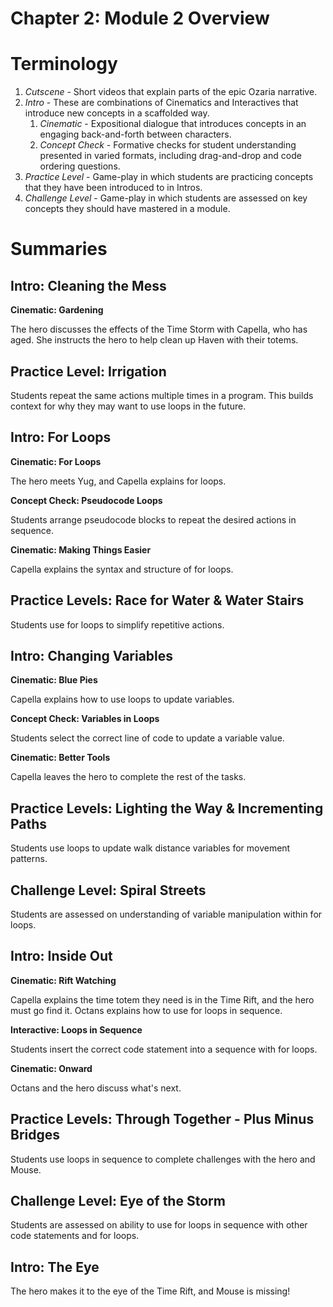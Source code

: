 # Chapter 2: Module 2 Overview

# **Terminology**

1. _Cutscene_ - Short videos that explain parts of the epic Ozaria narrative.
1. _Intro_ - These are combinations of Cinematics and Interactives that introduce new concepts in a scaffolded way. 
    1. _Cinematic_ - Expositional dialogue that introduces concepts in an engaging back-and-forth between characters.
    1. _Concept Check_ - Formative checks for student understanding presented in varied formats, including drag-and-drop and code ordering questions.
1. _Practice Level_ - Game-play in which students are practicing concepts that they have been introduced to in Intros.
1. _Challenge Level_ - Game-play in which students are assessed on key concepts they should have mastered in a module.

# Summaries

## Intro: Cleaning the Mess

**Cinematic: Gardening**

The hero discusses the effects of the Time Storm with Capella, who has aged. She instructs the hero to help clean up Haven with their totems.

## Practice Level: Irrigation

Students repeat the same actions multiple times in a program. This builds context for why they may want to use loops in the future.

## Intro: For Loops

**Cinematic: For Loops**

The hero meets Yug, and Capella explains for loops.

**Concept Check: Pseudocode Loops**

Students arrange pseudocode blocks to repeat the desired actions in sequence.

**Cinematic: Making Things Easier**

Capella explains the syntax and structure of for loops.

## Practice Levels: Race for Water &amp; Water Stairs

Students use for loops to simplify repetitive actions.

## Intro: Changing Variables

**Cinematic: Blue Pies**

Capella explains how to use loops to update variables.

**Concept Check: Variables in Loops**

Students select the correct line of code to update a variable value.

**Cinematic: Better Tools**

Capella leaves the hero to complete the rest of the tasks.

## Practice Levels: Lighting the Way &amp; Incrementing Paths

Students use loops to update walk distance variables for movement patterns.

## Challenge Level: Spiral Streets

Students are assessed on understanding of variable manipulation within for loops.

## Intro: Inside Out

**Cinematic: Rift Watching**

Capella explains the time totem they need is in the Time Rift, and the hero must go find it. Octans explains how to use for loops in sequence.

**Interactive: Loops in Sequence**

Students insert the correct code statement into a sequence with for loops.

**Cinematic: Onward**

Octans and the hero discuss what&#39;s next.

## Practice Levels: Through Together - Plus Minus Bridges

Students use loops in sequence to complete challenges with the hero and Mouse.

## Challenge Level: Eye of the Storm

Students are assessed on ability to use for loops in sequence with other code statements and for loops.

## Intro: The Eye

The hero makes it to the eye of the Time Rift, and Mouse is missing!
